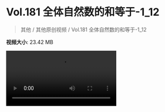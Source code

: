 # Vol.181 全体自然数的和等于-1_12

> 其他 / 其他原创视频 / Vol.181 全体自然数的和等于-1_12

**视频大小**: 23.42 MB

<div class="video"><video src="https://file.hsyhx.top/video/混乱博物馆/Vol/181.mp4" controls preload>🤔 您的浏览器不支持 video 标签</video></div>